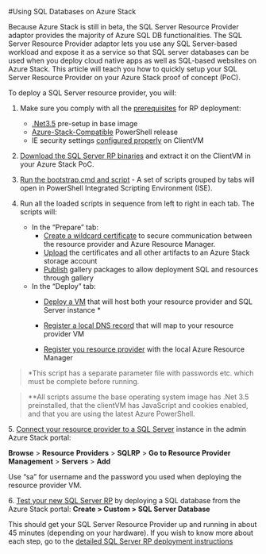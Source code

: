 #Using SQL Databases on Azure Stack


Because Azure Stack is still in beta, the SQL Server Resource Provider
adaptor provides the majority of Azure SQL DB functionalities. The SQL
Server Resource Provider adaptor lets you use any SQL Server-based
workload and expose it as a service so that SQL server databases can be
used when you deploy cloud native apps as well as SQL-based websites on
Azure Stack. This article will teach you how to quickly setup your SQL
Server Resource Provider on your Azure Stack proof of concept (PoC).

To deploy a SQL Server resource provider, you will:

1.  Make sure you comply with all the [prerequisites](./Azure-Stack/azure-stack-sql-rp-long.md#_Prerequisites_) for RP deployment:

    - [.Net3.5](#_Create_an_image) pre-setup in base image
    - [Azure-Stack-Compatible](#_Install_the_latest) PowerShell release
    - IE security settings [configured properly](#turn-off-ie-enhanced-security-and-enable) on ClientVM

2. [Download the SQL Server RP binaries](http://download.microsoft.com/download/A/3/6/A36BCD4A-8040-44B7-8378-866FA7D1C4D2/AzureStack.Sql.5.11.69.0.zip) and extract it on the ClientVM in your Azure Stack PoC.

3. [Run the bootstrap.cmd and script](#_Bootstrap_the_RP) - A set of scripts grouped by tabs will open in PowerShell Integrated Scripting Environment (ISE).

4. Run all the loaded scripts in sequence from left to right in each tab. The scripts will:
    - In the “Prepare” tab:
        - [Create a wildcard certificate](#create-the-required-certificates) to secure communication between the resource provider and Azure Resource Manager.
        - [Upload](#upload-all-artifacts-to-a-storage-account-on-azure-stack) the certificates and all other artifacts to an Azure Stack storage account
        - [Publish](#publish-gallery-items-for-later-resource-creation) gallery packages to allow deployment SQL and resources through gallery
    - In the “Deploy” tab:
        - [Deploy a VM](#deploy-a-sql-server-resource-provider) that will host both your resource provider and SQL Server instance *

        - [Register a local DNS record](#update-the-local-dns) that will map to your resource provider VM
        - [Register you resource provider](#register-the-sql-rp-resource-provider) with the local Azure Resource Manager

>\*This script has a separate parameter file with passwords etc. which
must be complete before running.

>\*\*All scripts assume the base operating system image has .Net 3.5
preinstalled, that the clientVM has JavaScript and cookies enabled, and
that you are using the latest Azure PowerShell.

5\. [Connect your resource provider to a SQL Server](#connec5-long-doc)
    instance in the admin Azure Stack portal:

**Browse** &gt; **Resource** **Providers** &gt; **SQLRP** &gt; **Go to Resource Provider** **Management** &gt; **Servers** &gt; **Add**

Use “sa” for username and the password you used when deploying the resource provider VM.

6\. [Test your new SQL Server RP](#test-your-deployment-create-your-first-sql-database) by deploying a SQL database from the Azure Stack portal:
**Create &gt; Custom &gt; SQL Server Database**

This should get your SQL Server Resource Provider up and running in
about 45 minutes (depending on your hardware). If you wish to know more
about each step, go to the [detailed SQL Server RP deployment
instructions](#_Instructions_for_deploying)

<span id="before-you-deploy" class="anchor"><span
id="_Prerequisites_-_Before" class="anchor"><span
id="_Instructions_for_deploying" class="anchor"></span></span></span>
